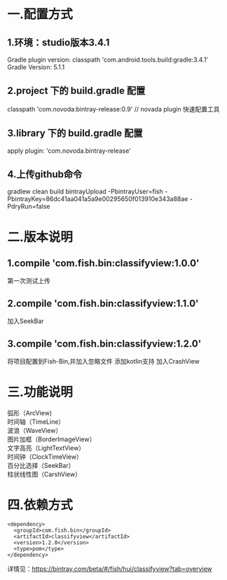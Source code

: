 # 一.配置方式
## 1.环境：studio版本3.4.1
   Gradle plugin version: classpath 'com.android.tools.build:gradle:3.4.1'  
   Gradle Version: 5.1.1
## 2.project 下的 build.gradle 配置
   classpath 'com.novoda:bintray-release:0.9'    // novada plugin 快速配置工具
## 3.library 下的 build.gradle 配置
   apply plugin: 'com.novoda.bintray-release'
## 4.上传github命令
   gradlew clean build bintrayUpload -PbintrayUser=fish -PbintrayKey=86dc41aa041a5a9e00295650f013910e343a88ae -PdryRun=false

# 二.版本说明
## 1.compile 'com.fish.bin:classifyview:1.0.0'
   第一次测试上传
## 2.compile 'com.fish.bin:classifyview:1.1.0'
   加入SeekBar
## 3.compile 'com.fish.bin:classifyview:1.2.0'
   将项目配置到Fish-Bin,并加入忽略文件
   添加kotlin支持
   加入CrashView
   
# 三.功能说明  
   弧形（ArcView)   
   时间轴（TimeLine）   
   波浪（WaveView）  
   图片加框（BorderImageView）  
   文字高亮（LightTextView）  
   时间钟（ClockTimeView）  
   百分比选择（SeekBar）  
   柱状线性图（CarshView）  
# 四.依赖方式  
  ```
  <dependency>
  	<groupId>com.fish.bin</groupId>
  	<artifactId>classifyview</artifactId>
  	<version>1.2.0</version>
  	<type>pom</type>
  </dependency>
  ```
  详情见：https://bintray.com/beta/#/fish/hui/classifyview?tab=overview
